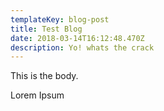 ```yaml
---
templateKey: blog-post
title: Test Blog
date: 2018-03-14T16:12:48.470Z
description: Yo! whats the crack
---
```

This is the body.

Lorem Ipsum
